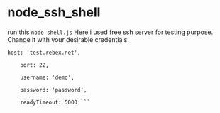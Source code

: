 # node_ssh_shell
run this ```node shell.js```
Here i used free ssh server for testing purpose. Change it with your desirable credentials.

```plaintext
host: 'test.rebex.net',

    port: 22,

    username: 'demo',

    password: 'password',

    readyTimeout: 5000 ```
